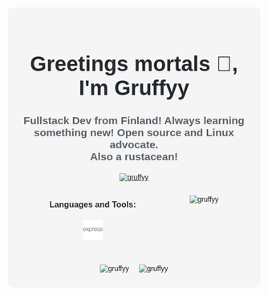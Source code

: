 <div style="background-color: #f5f5f5; padding: 30px; font-family: 'Arial', sans-serif; border-radius: 10px;">
  <div align="center">
    <h1 style="color: #24292e; font-size: 3em; margin-bottom: 0;">Greetings mortals 👋, I'm Gruffyy</h1>
    <h3 style="color: #586069; font-size: 1.5em;">Fullstack Dev from Finland! Always learning something new! Open source and Linux advocate. <br> Also a rustacean!</h3>  
  </div>

  <p align="center" id="quote"></p>

  <p align="center">
    <a href="https://github.com/ryo-ma/github-profile-trophy"><img src="https://github-profile-trophy.vercel.app/?username=gruffyy&theme=onedark" alt="gruffyy" /></a>
  </p>

  <div style="display: flex; justify-content: space-around; margin-bottom: 30px;">
    <div>
      <h3 style="color: #24292e;">Languages and Tools:</h3>
      <p style="display: flex; flex-wrap: wrap; justify-content: center;"> 
          <img src="https://raw.githubusercontent.com/devicons/devicon/master/icons/express/express-original-wordmark.svg" alt="express" width="40" height="40" style="margin: 5px;"/> 
      </p>
    </div>
    <div>
      <p><img align="left" src="https://github-readme-stats.vercel.app/api/top-langs?username=gruffyy&show_icons=true&locale=en&layout=compact&theme=dark" alt="gruffyy" /></p>
    </div>
  </div>

  <div style="display: flex; justify-content: center;">
    <img src="https://github-readme-stats.vercel.app/api?username=gruffyy&show_icons=true&locale=en&theme=dark" alt="gruffyy" style="margin-right: 20px;" />
    <img src="https://github-readme-streak-stats.herokuapp.com/?user=gruffyy&theme=dark" alt="gruffyy" />
  </div>
  
  <script>
  // Wait for the DOM to load before executing the script
  document.addEventListener("DOMContentLoaded", function() {

    const quotes = [
      "The only way to do great work is to love what you do. - Steve Jobs",
      "Strive not to be a success, but rather to be of value. - Albert Einstein",
      "Your time is limited, so don't waste it living someone else's life. - Steve Jobs"
    ];
    const quoteElement = document.getElementById("quote");
    let currentQuoteIndex = 0;

    function displayQuote() {
      quoteElement.textContent = quotes[currentQuoteIndex];
      currentQuoteIndex = (currentQuoteIndex + 1) % quotes.length;
    }

    displayQuote(); 
    setInterval(displayQuote, 5000); 

  });
  </script>

</div>
